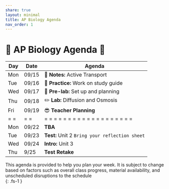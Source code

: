 ```yaml
---
share: true
layout: minimal
title: AP Biology Agenda
nav_order: 1
---
```

# 🧬 AP Biology Agenda 🦠  
  
| Day | Date  | Agenda                                         |  
| --- | ----- | ---------------------------------------------- |  
| Mon | 09/15 | 📝 **Notes:** Active Transport                 |  
| Tue | 09/16 | 💪 **Practice:** Work on study guide           |  
| Wed | 09/17 | 🧪 **Pre-lab:** Set up and planning            |  
| Thu | 09/18 | ✏️ **Lab:** Diffusion and Osmosis              |  
| Fri | 09/19 | 😎 **Teacher Planning**                        |  
| = = | = =   | = = = = = = = = = = = = = = = = = = =          |  
| Mon | 09/22 | **TBA**                                        |  
| Tue | 09/23 | **Test:** Unit 2 `Bring your reflection sheet` |  
| Wed | 09/24 | **Intro:** Unit 3                              |  
| Thu | 9/25  | **Test Retake**                                |  
  
  
This agenda is provided to help you plan your week. It is subject to change based on factors such as overall class progress, material availability, and unscheduled disruptions to the schedule  
{: .fs-1 }